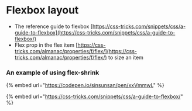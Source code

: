 # Flexbox layout

* The reference guide to flexbox [https://css-tricks.com/snippets/css/a-guide-to-flexbox](https://css-tricks.com/snippets/css/a-guide-to-flexbox/)
* Flex prop in the flex item [https://css-tricks.com/almanac/properties/f/flex/](https://css-tricks.com/almanac/properties/f/flex/) to size an item

### An example of using flex-shrink

{% embed url="https://codepen.io/sinsunsan/pen/xxVmmwL" %}

{% embed url="https://css-tricks.com/snippets/css/a-guide-to-flexbox/" %}



